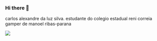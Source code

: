 ### Hi there 👋

carlos alexandre da luz silva.
estudante do colegio estadual reni correia gamper de manoel ribas-parana

![](https://media.tenor.com/56Zh65_OtDEAAAAM/eazy-e-64-impala.gif)









